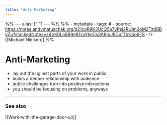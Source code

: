 ```yaml
---
title: "Anti-Marketing"
---
```



%% ---
alias: [" "]
--- %%
%% - metadata
	- tags: #
	- source: https://notes.andymatuschak.org/z21cgR9K3UcQ5a7yPsj2RUim3oM2TzdBByZu?stackedNotes=z4bK6LaSBRetDzuYkeCs3A8mJ8DufTbK4o6FS
	- fr: [[Michael Nielsen]]
%%

# Anti-Marketing
- lay out the ugliest parts of your work in public
- builds a deeper relationship with audience
- public challenges turn into positive interactions
- you should be focusing on problems, anyways

-------------
### See also
[[Work-with-the-garage-door-up]]

